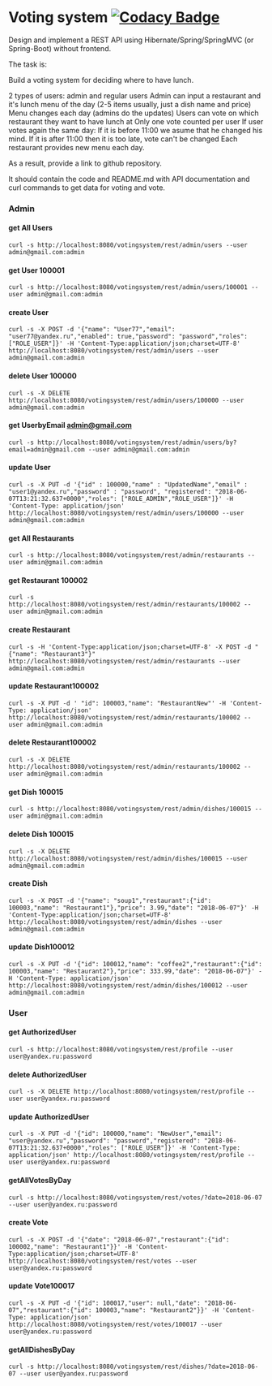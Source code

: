 # Voting system [![Codacy Badge](https://api.codacy.com/project/badge/Grade/0836fe0522a44c9bb98c353221e9cf24)](https://www.codacy.com/app/AlekdandrNsk/voting?utm_source=github.com&amp;utm_medium=referral&amp;utm_content=AlekdandrNsk/voting&amp;utm_campaign=Badge_Grade)

Design and implement a REST API using Hibernate/Spring/SpringMVC (or Spring-Boot) without frontend.

The task is:

Build a voting system for deciding where to have lunch.

2 types of users: admin and regular users
Admin can input a restaurant and it's lunch menu of the day (2-5 items usually, just a dish name and price)
Menu changes each day (admins do the updates)
Users can vote on which restaurant they want to have lunch at
Only one vote counted per user
If user votes again the same day:
If it is before 11:00 we asume that he changed his mind.
If it is after 11:00 then it is too late, vote can't be changed
Each restaurant provides new menu each day.

As a result, provide a link to github repository.

It should contain the code and README.md with API documentation and curl commands to get data for voting and vote.


### Admin
#### get All Users
`curl -s http://localhost:8080/votingsystem/rest/admin/users --user admin@gmail.com:admin`
#### get User 100001
`curl -s http://localhost:8080/votingsystem/rest/admin/users/100001 --user admin@gmail.com:admin`
#### create User
`curl -s -X POST -d '{"name": "User77","email": "user77@yandex.ru","enabled": true,"password": "password","roles": ["ROLE_USER"]}' -H 'Content-Type:application/json;charset=UTF-8' http://localhost:8080/votingsystem/rest/admin/users --user admin@gmail.com:admin`
#### delete User 100000
`curl -s -X DELETE http://localhost:8080/votingsystem/rest/admin/users/100000 --user admin@gmail.com:admin`
#### get UserbyEmail   admin@gmail.com
`curl -s http://localhost:8080/votingsystem/rest/admin/users/by?email=admin@gmail.com --user admin@gmail.com:admin`
#### update User
`curl -s -X PUT -d '{"id" : 100000,"name" : "UpdatedName","email" : "user1@yandex.ru","password" : "password", "registered": "2018-06-07T13:21:32.637+0000","roles": ["ROLE_ADMIN","ROLE_USER"]}' -H 'Content-Type: application/json' http://localhost:8080/votingsystem/rest/admin/users/100000 --user admin@gmail.com:admin`
#### get All Restaurants
`curl -s http://localhost:8080/votingsystem/rest/admin/restaurants --user admin@gmail.com:admin`
#### get Restaurant 100002
`curl -s http://localhost:8080/votingsystem/rest/admin/restaurants/100002 --user admin@gmail.com:admin`
#### create Restaurant
`curl -s -H 'Content-Type:application/json;charset=UTF-8' -X POST -d "{"name": "Restaurant3"}"  http://localhost:8080/votingsystem/rest/admin/restaurants --user admin@gmail.com:admin`
#### update Restaurant100002
`curl -s -X PUT -d ' "id": 100003,"name": "RestaurantNew"' -H 'Content-Type: application/json' http://localhost:8080/votingsystem/rest/admin/restaurants/100002 --user admin@gmail.com:admin`
#### delete Restaurant100002
`curl -s -X DELETE http://localhost:8080/votingsystem/rest/admin/restaurants/100002 --user admin@gmail.com:admin`
#### get Dish 100015
`curl -s http://localhost:8080/votingsystem/rest/admin/dishes/100015 --user admin@gmail.com:admin`
#### delete Dish 100015
`curl -s -X DELETE http://localhost:8080/votingsystem/rest/admin/dishes/100015 --user admin@gmail.com:admin`
#### create Dish
`curl -s -X POST -d '{"name": "soup1","restaurant":{"id": 100003,"name": "Restaurant1"},"price": 3.99,"date": "2018-06-07"}' -H 'Content-Type:application/json;charset=UTF-8'   http://localhost:8080/votingsystem/rest/admin/dishes --user admin@gmail.com:admin`
#### update Dish100012
`curl -s -X PUT -d '{"id": 100012,"name": "coffee2","restaurant":{"id": 100003,"name": "Restaurant2"},"price": 333.99,"date": "2018-06-07"}' -H 'Content-Type: application/json' http://localhost:8080/votingsystem/rest/admin/dishes/100012 --user admin@gmail.com:admin`


### User
#### get AuthorizedUser
`curl -s http://localhost:8080/votingsystem/rest/profile --user user@yandex.ru:password`
#### delete AuthorizedUser
`curl -s -X DELETE http://localhost:8080/votingsystem/rest/profile --user user@yandex.ru:password`
#### update AuthorizedUser
`curl -s -X PUT -d '{"id": 100000,"name": "NewUser","email": "user@yandex.ru","password": "password","registered": "2018-06-07T13:21:32.637+0000","roles": ["ROLE_USER"]}' -H 'Content-Type: application/json' http://localhost:8080/votingsystem/rest/profile --user user@yandex.ru:password`
#### getAllVotesByDay
`curl -s http://localhost:8080/votingsystem/rest/votes/?date=2018-06-07 --user user@yandex.ru:password`
#### create Vote
`curl -s -X POST -d '{"date": "2018-06-07","restaurant":{"id": 100002,"name": "Restaurant1"}}' -H 'Content-Type:application/json;charset=UTF-8'   http://localhost:8080/votingsystem/rest/votes --user user@yandex.ru:password`
#### update Vote100017
`curl -s -X PUT -d '{"id": 100017,"user": null,"date": "2018-06-07","restaurant":{"id": 100003,"name": "Restaurant2"}}' -H 'Content-Type: application/json' http://localhost:8080/votingsystem/rest/votes/100017 --user user@yandex.ru:password`
#### getAllDishesByDay
`curl -s http://localhost:8080/votingsystem/rest/dishes/?date=2018-06-07 --user user@yandex.ru:password`
